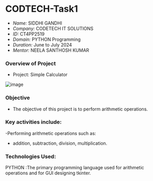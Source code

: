 # CODTECH-Task1

- *Name:* SIDDHI GANDHI
- *Company:* CODETECH IT SOLUTIONS
- *ID:* CT4PP2519
- *Domain:* PYTHON Programming
- *Duration:* June to July 2024
- *Mentor:* NEELA SANTHOSH KUMAR

### Overview of Project
- Project: Simple Calculator


![image](https://github.com/user-attachments/assets/11562aa5-79e7-4261-9d64-df16f9b0a9ab)



### Objective
- The objective of this project is to perform arithmetic operations.

### Key activities include:
-Performing arithmetic operations such as:
- addition, subtraction, division, multiplication.

### Technologies Used:
PYTHON :The primary programming language used for arithmetic operations and for GUI designing tkinter.
